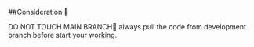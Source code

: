 ##Consideration 📍 

DO NOT TOUCH MAIN BRANCH🌿 
always pull the code from development branch before start your working.
